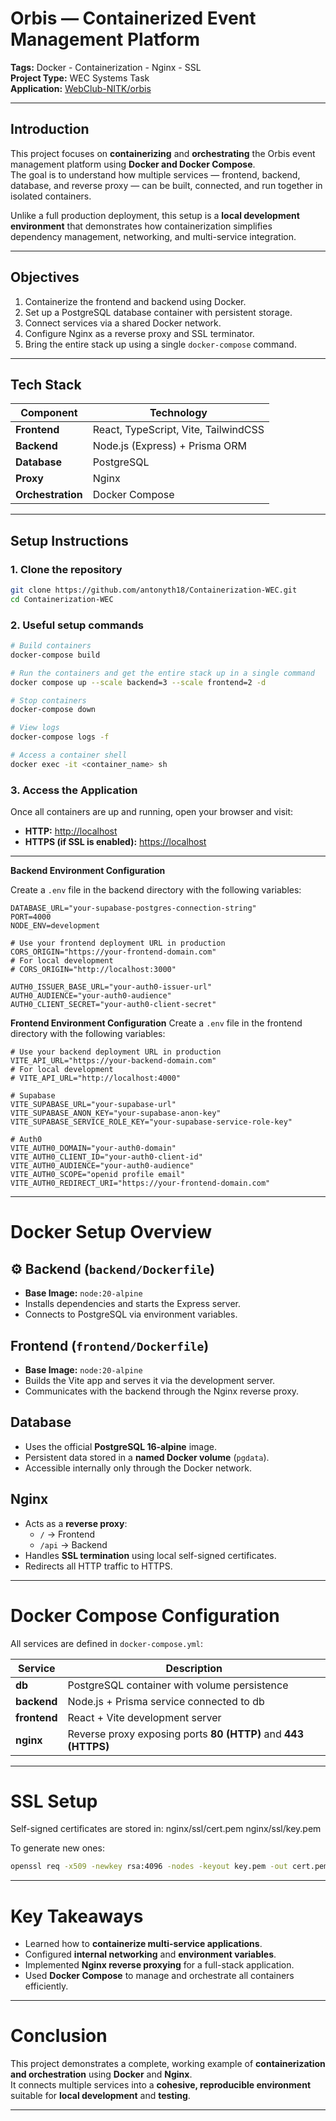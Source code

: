 # Orbis — Containerized Event Management Platform

**Tags:** Docker - Containerization - Nginx - SSL  
**Project Type:** WEC Systems Task  
**Application:** [WebClub-NITK/orbis](https://github.com/WebClub-NITK/orbis)

---

## Introduction

This project focuses on **containerizing** and **orchestrating** the Orbis event management platform using **Docker and Docker Compose**.  
The goal is to understand how multiple services — frontend, backend, database, and reverse proxy — can be built, connected, and run together in isolated containers.

Unlike a full production deployment, this setup is a **local development environment** that demonstrates how containerization simplifies dependency management, networking, and multi-service integration.

---

## Objectives

1. Containerize the frontend and backend using Docker.
2. Set up a PostgreSQL database container with persistent storage.
3. Connect services via a shared Docker network.
4. Configure Nginx as a reverse proxy and SSL terminator.
5. Bring the entire stack up using a single `docker-compose` command.

---

## Tech Stack

| Component | Technology |
|------------|-------------|
| **Frontend** | React, TypeScript, Vite, TailwindCSS |
| **Backend** | Node.js (Express) + Prisma ORM |
| **Database** | PostgreSQL |
| **Proxy** | Nginx |
| **Orchestration** | Docker Compose |

---

## Setup Instructions

### 1. Clone the repository
```bash
git clone https://github.com/antonyth18/Containerization-WEC.git
cd Containerization-WEC
```

### 2. Useful setup commands
```bash
# Build containers
docker-compose build

# Run the containers and get the entire stack up in a single command
docker compose up --scale backend=3 --scale frontend=2 -d

# Stop containers
docker-compose down

# View logs
docker-compose logs -f

# Access a container shell
docker exec -it <container_name> sh
```

### 3. Access the Application

Once all containers are up and running, open your browser and visit:

- **HTTP:** [http://localhost](http://localhost)  
- **HTTPS (if SSL is enabled):** [https://localhost](https://localhost)

---

**Backend Environment Configuration**

Create a `.env` file in the backend directory with the following variables:
```
DATABASE_URL="your-supabase-postgres-connection-string"
PORT=4000
NODE_ENV=development

# Use your frontend deployment URL in production
CORS_ORIGIN="https://your-frontend-domain.com"
# For local development
# CORS_ORIGIN="http://localhost:3000"

AUTH0_ISSUER_BASE_URL="your-auth0-issuer-url"
AUTH0_AUDIENCE="your-auth0-audience"
AUTH0_CLIENT_SECRET="your-auth0-client-secret"
```

**Frontend Environment Configuration**
Create a `.env` file in the frontend directory with the following variables:
```
# Use your backend deployment URL in production
VITE_API_URL="https://your-backend-domain.com"
# For local development 
# VITE_API_URL="http://localhost:4000"

# Supabase
VITE_SUPABASE_URL="your-supabase-url"
VITE_SUPABASE_ANON_KEY="your-supabase-anon-key"
VITE_SUPABASE_SERVICE_ROLE_KEY="your-supabase-service-role-key"

# Auth0
VITE_AUTH0_DOMAIN="your-auth0-domain"
VITE_AUTH0_CLIENT_ID="your-auth0-client-id"
VITE_AUTH0_AUDIENCE="your-auth0-audience"
VITE_AUTH0_SCOPE="openid profile email"
VITE_AUTH0_REDIRECT_URI="https://your-frontend-domain.com"
```

---

# Docker Setup Overview

## ⚙️ Backend (`backend/Dockerfile`)

- **Base Image:** `node:20-alpine`  
- Installs dependencies and starts the Express server.  
- Connects to PostgreSQL via environment variables.

## Frontend (`frontend/Dockerfile`)

- **Base Image:** `node:20-alpine`  
- Builds the Vite app and serves it via the development server.  
- Communicates with the backend through the Nginx reverse proxy.


## Database

- Uses the official **PostgreSQL 16-alpine** image.  
- Persistent data stored in a **named Docker volume** (`pgdata`).  
- Accessible internally only through the Docker network.


## Nginx

- Acts as a **reverse proxy**:
  - `/` → Frontend  
  - `/api` → Backend  
- Handles **SSL termination** using local self-signed certificates.  
- Redirects all HTTP traffic to HTTPS.

---

# Docker Compose Configuration

All services are defined in `docker-compose.yml`:

| Service | Description |
|----------|--------------|
| **db** | PostgreSQL container with volume persistence |
| **backend** | Node.js + Prisma service connected to db |
| **frontend** | React + Vite development server |
| **nginx** | Reverse proxy exposing ports **80 (HTTP)** and **443 (HTTPS)** |

---

# SSL Setup

Self-signed certificates are stored in:
   nginx/ssl/cert.pem
   nginx/ssl/key.pem


To generate new ones:

```bash
openssl req -x509 -newkey rsa:4096 -nodes -keyout key.pem -out cert.pem -days 365
```

---

# Key Takeaways

- Learned how to **containerize multi-service applications**.  
- Configured **internal networking** and **environment variables**.  
- Implemented **Nginx reverse proxying** for a full-stack application.  
- Used **Docker Compose** to manage and orchestrate all containers efficiently.  

---

# Conclusion

This project demonstrates a complete, working example of **containerization and orchestration** using **Docker** and **Nginx**.  
It connects multiple services into a **cohesive, reproducible environment** suitable for **local development** and **testing**.

---






   

